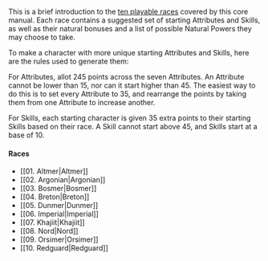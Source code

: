 This is a brief introduction to the [ten playable races](####Races) covered by this core manual. Each race contains a suggested set of starting Attributes and Skills, as well as their natural bonuses and a list of possible Natural Powers they may choose to take.

To make a character with more unique starting Attributes and Skills, here are the rules used to generate them:

For Attributes, allot 245 points across the seven Attributes. An Attribute cannot be lower than 15, nor can it start higher than 45. The easiest way to do this is to set every Attribute to 35, and rearrange the points by taking them from one Attribute to increase another.

For Skills, each starting character is given 35 extra points to their starting Skills based on their race. A Skill cannot start above 45, and Skills start at a base of 10.

#### Races
- [[01. Altmer|Altmer]]
- [[02. Argonian|Argonian]]
- [[03. Bosmer|Bosmer]]
- [[04. Breton|Breton]]
- [[05. Dunmer|Dunmer]]
- [[06. Imperial|Imperial]]
- [[07. Khajiit|Khajiit]]
- [[08. Nord|Nord]]
- [[09. Orsimer|Orsimer]]
- [[10. Redguard|Redguard]]